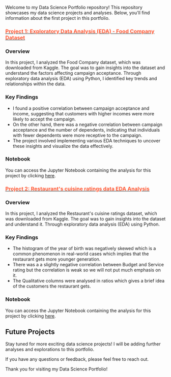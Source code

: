 Welcome to my Data Science Portfolio repository! This repository showcases my data science projects and analyses. Below, you'll find information about the first project in this portfolio.

### [<span style="color:#ff5733;">Project 1: Exploratory Data Analysis (EDA) - Food Company Dataset</span>](https://github.com/Ashu70/DataScience_Portfolio/blob/main/MA_EDA.ipynb)

### Overview
In this project, I analyzed the Food Company dataset, which was downloaded from Kaggle. The goal was to gain insights into the dataset and understand the factors affecting campaign acceptance. Through exploratory data analysis (EDA) using Python, I identified key trends and relationships within the data.

### Key Findings
- I found a positive correlation between campaign acceptance and income, suggesting that customers with higher incomes were more likely to accept the campaign.
- On the other hand, there was a negative correlation between campaign acceptance and the number of dependents, indicating that individuals with fewer dependents were more receptive to the campaign.
- The project involved implementing various EDA techniques to uncover these insights and visualize the data effectively.

### Notebook
You can access the Jupyter Notebook containing the analysis for this project by clicking [here](https://github.com/Ashu70/DataScience_Portfolio/blob/main/MA_EDA.ipynb).

### [<span style="color:#ff5733;">Project 2: Restaurant's cuisine ratings data EDA Analysis</span>](https://github.com/Ashu70/DataScience_Portfolio/blob/main/Restaurant's_cuisine_ratings_data.ipynb)

### Overview
In this project, I analyzed the Restaurant's cuisine ratings dataset, which was downloaded from Kaggle. The goal was to gain insights into the dataset and understand it. Through exploratory data analysis (EDA) using Python.

### Key Findings
- The histogram of the year of birth was negatively skewed which is a common phenomenon in real-world cases which implies that the restaurant gets more younger generation.
- There was a a slightly negative correlation between Budget and Service rating but the correlation is weak so we will not put much emphasis on it.
- The Qualitative columns were analysed in ratios which gives a brief idea of the customers the restaurant gets.

### Notebook
You can access the Jupyter Notebook containing the analysis for this project by clicking [here](https://github.com/Ashu70/DataScience_Portfolio/blob/main/Restaurant's_cuisine_ratings_data.ipynb).

## Future Projects
Stay tuned for more exciting data science projects! I will be adding further analyses and explorations to this portfolio.

If you have any questions or feedback, please feel free to reach out.

Thank you for visiting my Data Science Portfolio!
